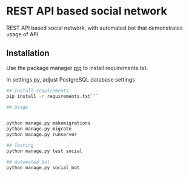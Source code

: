 # REST API based social network

REST API based social network, with automated bot that demonstrates usage of API
## Installation

Use the package manager [pip](https://pip.pypa.io/en/stable/) to install requirements.txt.

In settings.py, adjust PostgreSQL database settings

```bash
## Install requirements
pip install -r requirements.txt```

## Usage


python manage.py makemigrations
python manage.py migrate
python manage.py runserver

## Testing
python manage.py test social

## Automated bot
python manage.py social_bot

```

